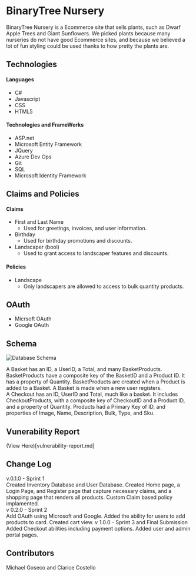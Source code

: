# BinaryTree Nursery
BinaryTree Nursery is a Ecommerce site that sells plants, such as Dwarf Apple Trees and Giant Sunflowers. We picked plants because many nurseries do not have good Ecommerce sites, and because we believed a lot of fun styling could be used thanks to how pretty the plants are.


## Technologies
#### Languages
- C#
- Javascript
- CSS
- HTML5
#### Technologies and FrameWorks
- ASP.net
- Microsoft Entity Framework
- JQuery
- Azure Dev Ops
- Git
- SQL
- Microsoft Identity Framework

## Claims and Policies
#### Claims
- First and Last Name
	- Used for greetings, invoices, and user information.
- Birthday
	- Used for birthday promotions and discounts. 
- Landscaper (bool) 
	- Used to grant access to landscaper features and discounts.

#### Policies
- Landscape
	- Only landscapers are allowed to access to bulk quantity products.

## OAuth
- Micrsoft OAuth
- Google OAuth

## Schema
![Database Schema](https://github.com/mbgoseco/ECommerceNursery/blob/master/Assets/DataFlow.png)

A Basket has an ID, a UserID, a Total, and many BasketProducts. BasketProducts have a composite key of the BasketID and a Product ID. It has a property of Quantity. BasketProducts are created when a Product is added to a Basket. A Basket is made when a new user registers.  
A Checkout has an ID, UserID and Total, much like a basket. It includes CheckoutProducts, with a composite key of CheckoutID and a Product ID, and a property of Quantity.
Products had a Primary Key of ID, and properties of Image, Name, Description, Bulk, Type, and Sku. 

## Vunerability Report
(View Here)[vulnerability-report.md]

## Change Log
v.0.1.0 - Sprint 1  
	Created Inventory Database and User Database. Created Home page, a Login Page, and Register page that capture necessary claims, and a shopping page that renders all products. Custom Claim based policy implamented.   
v 0.2.0 - Sprint 2  
    Add OAuth using Microsoft and Google. Added the ability for users to add products to card. Created cart view. 
v 1.0.0 - Sprint 3 and Final Submission
	Added Checkout abilities including payment options. Added user and admin portal pages. 
## Contributors
Michael Goseco and Clarice Costello
